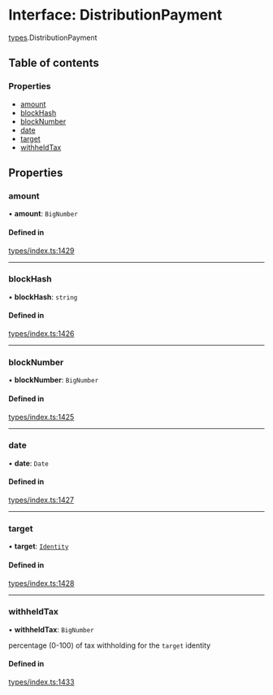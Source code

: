 # Interface: DistributionPayment

[types](../wiki/types).DistributionPayment

## Table of contents

### Properties

- [amount](../wiki/types.DistributionPayment#amount)
- [blockHash](../wiki/types.DistributionPayment#blockhash)
- [blockNumber](../wiki/types.DistributionPayment#blocknumber)
- [date](../wiki/types.DistributionPayment#date)
- [target](../wiki/types.DistributionPayment#target)
- [withheldTax](../wiki/types.DistributionPayment#withheldtax)

## Properties

### amount

• **amount**: `BigNumber`

#### Defined in

[types/index.ts:1429](https://github.com/PolymeshAssociation/polymesh-sdk/blob/31fdce23/src/types/index.ts#L1429)

___

### blockHash

• **blockHash**: `string`

#### Defined in

[types/index.ts:1426](https://github.com/PolymeshAssociation/polymesh-sdk/blob/31fdce23/src/types/index.ts#L1426)

___

### blockNumber

• **blockNumber**: `BigNumber`

#### Defined in

[types/index.ts:1425](https://github.com/PolymeshAssociation/polymesh-sdk/blob/31fdce23/src/types/index.ts#L1425)

___

### date

• **date**: `Date`

#### Defined in

[types/index.ts:1427](https://github.com/PolymeshAssociation/polymesh-sdk/blob/31fdce23/src/types/index.ts#L1427)

___

### target

• **target**: [`Identity`](../wiki/api.entities.Identity.Identity)

#### Defined in

[types/index.ts:1428](https://github.com/PolymeshAssociation/polymesh-sdk/blob/31fdce23/src/types/index.ts#L1428)

___

### withheldTax

• **withheldTax**: `BigNumber`

percentage (0-100) of tax withholding for the `target` identity

#### Defined in

[types/index.ts:1433](https://github.com/PolymeshAssociation/polymesh-sdk/blob/31fdce23/src/types/index.ts#L1433)
